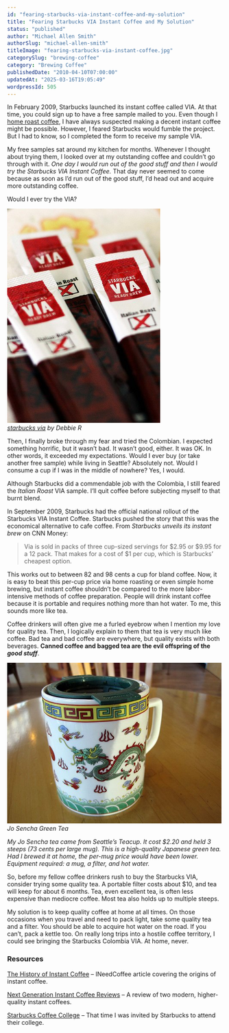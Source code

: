 ```yaml
---
id: "fearing-starbucks-via-instant-coffee-and-my-solution"
title: "Fearing Starbucks VIA Instant Coffee and My Solution"
status: "published"
author: "Michael Allen Smith"
authorSlug: "michael-allen-smith"
titleImage: "fearing-starbucks-via-instant-coffee.jpg"
categorySlug: "brewing-coffee"
category: "Brewing Coffee"
publishedDate: "2010-04-10T07:00:00"
updatedAt: "2025-03-16T19:05:49"
wordpressId: 505
---
```


In February 2009, Starbucks launched its instant coffee called VIA. At that time, you could sign up to have a free sample mailed to you. Even though I [home roast coffee](/roasting-coffee-in-a-popcorn-popper/), I have always suspected making a decent instant coffee might be possible. However, I feared Starbucks would fumble the project. But I had to know, so I completed the form to receive my sample VIA.

My free samples sat around my kitchen for months. Whenever I thought about trying them, I looked over at my outstanding coffee and couldn’t go through with it. *One day I would run out of the good stuff and then I would try the Starbucks VIA Instant Coffee.* That day never seemed to come because as soon as I’d run out of the good stuff, I’d head out and acquire more outstanding coffee.

Would I ever try the VIA?

![Starbucks VIA](starbucks-via-instant-coffee1.jpg)  
*[starbucks via](http://www.flickr.com/photos/freakgirl/3421171862/) by Debbie R*

Then, I finally broke through my fear and tried the Colombian. I expected something horrific, but it wasn’t bad. It wasn’t good, either. It was OK. In other words, it exceeded my expectations. Would I ever buy (or take another free sample) while living in Seattle? Absolutely not. Would I consume a cup if I was in the middle of nowhere? Yes, I would.

Although Starbucks did a commendable job with the Colombia, I still feared the *Italian Roast* VIA sample. I’ll quit coffee before subjecting myself to that burnt blend.

In September 2009, Starbucks had the official national rollout of the Starbucks VIA Instant Coffee. Starbucks pushed the story that this was the economical alternative to cafe coffee. From *Starbucks unveils its instant brew* on CNN Money:

> Via is sold in packs of three cup-sized servings for $2.95 or $9.95 for a 12 pack. That makes for a cost of $1 per cup, which is Starbucks’ cheapest option.

This works out to between 82 and 98 cents a cup for bland coffee. Now, it is easy to beat this per-cup price via home roasting or even simple home brewing, but instant coffee shouldn’t be compared to the more labor-intensive methods of coffee preparation. People will drink instant coffee because it is portable and requires nothing more than hot water. To me, this sounds more like tea.

Coffee drinkers will often give me a furled eyebrow when I mention my love for quality tea. Then, I logically explain to them that tea is very much like coffee. Bad tea and bad coffee are everywhere, but quality exists with both beverages. **Canned coffee and bagged tea are the evil offspring of the** ***good stuff***.

![Jo Sencha Green Tea](my-green-tea.jpg)  
*Jo Sencha Green Tea*

*My Jo Sencha tea came from Seattle’s Teacup. It cost $2.20 and held 3 steeps (73 cents per large mug). This is a high-quality Japanese green tea. Had I brewed it at home, the per-mug price would have been lower. Equipment required: a mug, a filter, and hot water.*

So, before my fellow coffee drinkers rush to buy the Starbucks VIA, consider trying some quality tea. A portable filter costs about $10, and tea will keep for about 6 months. Tea, even excellent tea, is often less expensive than mediocre coffee. Most tea also holds up to multiple steeps.

My solution is to keep quality coffee at home at all times. On those occasions when you travel and need to pack light, take some quality tea and a filter. You should be able to acquire hot water on the road. If you can’t, pack a kettle too. On really long trips into a hostile coffee territory, I could see bringing the Starbucks Colombia VIA. At home, never.

### Resources

[The History of Instant Coffee](/the-history-of-instant-coffee/) – INeedCoffee article covering the origins of instant coffee.

[Next Generation Instant Coffee Reviews](/next-generation-instant-coffee-reviews/) – A review of two modern, higher-quality instant coffees.

[Starbucks Coffee College](/starbucks-coffee-college/) – That time I was invited by Starbucks to attend their college.
